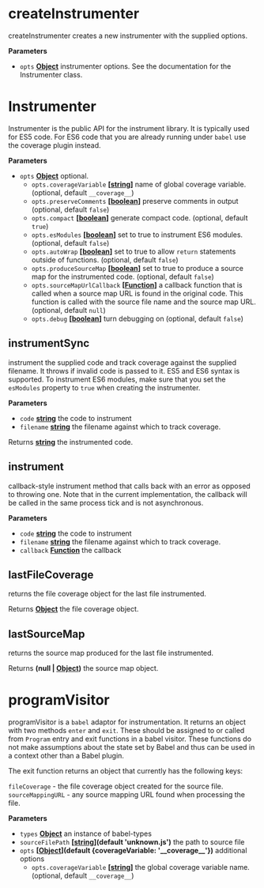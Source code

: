 # createInstrumenter

createInstrumenter creates a new instrumenter with the
supplied options.

**Parameters**

-   `opts` **[Object](https://developer.mozilla.org/en-US/docs/Web/JavaScript/Reference/Global_Objects/Object)** instrumenter options. See the documentation
    for the Instrumenter class.

# Instrumenter

Instrumenter is the public API for the instrument library.
It is typically used for ES5 code. For ES6 code that you
are already running under `babel` use the coverage plugin
instead.

**Parameters**

-   `opts` **[Object](https://developer.mozilla.org/en-US/docs/Web/JavaScript/Reference/Global_Objects/Object)** optional.
    -   `opts.coverageVariable` **\[[string](https://developer.mozilla.org/en-US/docs/Web/JavaScript/Reference/Global_Objects/String)]** name of global coverage variable. (optional, default `__coverage__`)
    -   `opts.preserveComments` **\[[boolean](https://developer.mozilla.org/en-US/docs/Web/JavaScript/Reference/Global_Objects/Boolean)]** preserve comments in output (optional, default `false`)
    -   `opts.compact` **\[[boolean](https://developer.mozilla.org/en-US/docs/Web/JavaScript/Reference/Global_Objects/Boolean)]** generate compact code. (optional, default `true`)
    -   `opts.esModules` **\[[boolean](https://developer.mozilla.org/en-US/docs/Web/JavaScript/Reference/Global_Objects/Boolean)]** set to true to instrument ES6 modules. (optional, default `false`)
    -   `opts.autoWrap` **\[[boolean](https://developer.mozilla.org/en-US/docs/Web/JavaScript/Reference/Global_Objects/Boolean)]** set to true to allow `return` statements outside of functions. (optional, default `false`)
    -   `opts.produceSourceMap` **\[[boolean](https://developer.mozilla.org/en-US/docs/Web/JavaScript/Reference/Global_Objects/Boolean)]** set to true to produce a source map for the instrumented code. (optional, default `false`)
    -   `opts.sourceMapUrlCallback` **\[[Function](https://developer.mozilla.org/en-US/docs/Web/JavaScript/Reference/Statements/function)]** a callback function that is called when a source map URL
            is found in the original code. This function is called with the source file name and the source map URL. (optional, default `null`)
    -   `opts.debug` **\[[boolean](https://developer.mozilla.org/en-US/docs/Web/JavaScript/Reference/Global_Objects/Boolean)]** turn debugging on (optional, default `false`)

## instrumentSync

instrument the supplied code and track coverage against the supplied
filename. It throws if invalid code is passed to it. ES5 and ES6 syntax
is supported. To instrument ES6 modules, make sure that you set the
`esModules` property to `true` when creating the instrumenter.

**Parameters**

-   `code` **[string](https://developer.mozilla.org/en-US/docs/Web/JavaScript/Reference/Global_Objects/String)** the code to instrument
-   `filename` **[string](https://developer.mozilla.org/en-US/docs/Web/JavaScript/Reference/Global_Objects/String)** the filename against which to track coverage.

Returns **[string](https://developer.mozilla.org/en-US/docs/Web/JavaScript/Reference/Global_Objects/String)** the instrumented code.

## instrument

callback-style instrument method that calls back with an error
as opposed to throwing one. Note that in the current implementation,
the callback will be called in the same process tick and is not asynchronous.

**Parameters**

-   `code` **[string](https://developer.mozilla.org/en-US/docs/Web/JavaScript/Reference/Global_Objects/String)** the code to instrument
-   `filename` **[string](https://developer.mozilla.org/en-US/docs/Web/JavaScript/Reference/Global_Objects/String)** the filename against which to track coverage.
-   `callback` **[Function](https://developer.mozilla.org/en-US/docs/Web/JavaScript/Reference/Statements/function)** the callback

## lastFileCoverage

returns the file coverage object for the last file instrumented.

Returns **[Object](https://developer.mozilla.org/en-US/docs/Web/JavaScript/Reference/Global_Objects/Object)** the file coverage object.

## lastSourceMap

returns the source map produced for the last file instrumented.

Returns **(null | [Object](https://developer.mozilla.org/en-US/docs/Web/JavaScript/Reference/Global_Objects/Object))** the source map object.

# programVisitor

programVisitor is a `babel` adaptor for instrumentation.
It returns an object with two methods `enter` and `exit`.
These should be assigned to or called from `Program` entry and exit functions
in a babel visitor.
These functions do not make assumptions about the state set by Babel and thus
can be used in a context other than a Babel plugin.

The exit function returns an object that currently has the following keys:

`fileCoverage` - the file coverage object created for the source file.
`sourceMappingURL` - any source mapping URL found when processing the file.

**Parameters**

-   `types` **[Object](https://developer.mozilla.org/en-US/docs/Web/JavaScript/Reference/Global_Objects/Object)** an instance of babel-types
-   `sourceFilePath` **\[[string](https://developer.mozilla.org/en-US/docs/Web/JavaScript/Reference/Global_Objects/String)](default 'unknown.js')** the path to source file
-   `opts` **\[[Object](https://developer.mozilla.org/en-US/docs/Web/JavaScript/Reference/Global_Objects/Object)](default {coverageVariable: '\_\_coverage\_\_'})** additional options
    -   `opts.coverageVariable` **\[[string](https://developer.mozilla.org/en-US/docs/Web/JavaScript/Reference/Global_Objects/String)]** the global coverage variable name. (optional, default `__coverage__`)

